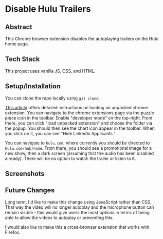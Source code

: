 # Disable Hulu Trailers

## Abstract
This Chrome browser extension disables the autoplaying trailers on the Hulu home page.

## Tech Stack
This project uses vanilla JS, CSS, and HTML.

## Setup/Installation
You can clone the repo locally using `git clone`.

[This article](https://developer.chrome.com/docs/extensions/mv3/getstarted/development-basics/#load-unpacked) offers detailed instructions on loading an unpacked chrome extension. You can navigate to the chrome extensions page via the puzzle piece icon in the toolbar. Enable "developer mode" on the top-right. From there, you can click "load unpacked extension" and choose the folder via the popup. You should then see the chart icon appear in the toolbar. When you click on it, you can see "Hide LinkedIn Applicants."

You can navigate to `hulu.com`, where currently you should be directed to `hulu.com/hub/home`. From there, you should see a promotional image for a new show, then a dark screen (assuming that the audio has been disabled already). There will be no option to watch the trailer or listen to it.

## Screenshots

## Future Changes
Long term, I'd like to make this change using JavaScript rather than CSS. That way the video will no longer autoplay and the microphone button can remain visible - this would give users the most options in terms of being able to allow the videos to autoplay or preventing this.

I would also like to make this a cross-browser extension that works with Firefox.


